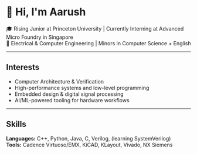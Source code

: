 # 👋 Hi, I'm Aarush

🎓 Rising Junior at Princeton University | Currently Interning at Advanced Micro Foundry in Singapore  
📍 Electrical & Computer Engineering | Minors in Computer Science + English  

---

## Interests

- Computer Architecture & Verification
- High-performance systems and low-level programming
- Embedded design & digital signal processing
- AI/ML-powered tooling for hardware workflows

---

## Skills

**Languages:** C++, Python, Java, C, Verilog, (learning SystemVerilog)   
**Tools:** Cadence Virtuoso/EMX, KiCAD, KLayout, Vivado, NX Siemens  
